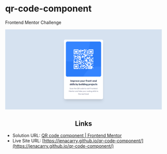 # qr-code-component

Frontend Mentor Challenge

<div align="center">

![](assets/images/page.png)

</div>

<h2 align="center">Links</h2>

- Solution URL: [QR code component | Frontend Mentor](https://www.frontendmentor.io/solutions/css-grid-9FwhLtRMFF)
- Live Site URL: [https://jenacarry.github.io/qr-code-component/](https://jenacarry.github.io/qr-code-component/)
